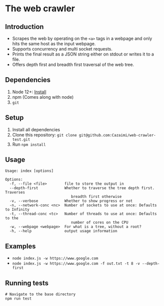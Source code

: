 # The web crawler

## Introduction

- Scrapes the web by operating on the `<a>` tags in a webpage and only hits the same host as the input webpage.
- Supports concurrency and multi socket requests.
- Prints the final result as a JSON string either on stdout or writes it to a file.
- Offers depth first and breadth first traversal of the web tree. 

## Dependencies

1. Node 12+: [Install](https://nodejs.org/en/download/)
2. npm (Comes along with node)
3. `git`

## Setup

1. Install all dependencies
2. Clone this repository: `git clone git@github.com:Cazaimi/web-crawler-test.git`
3. Run `npm install`

## Usage

```
Usage: index [options]

Options:
  -f, --file <file>        file to store the output in
  --depth-first            Whether to traverse the tree depth first. Traverses 
                              breadth first otherwise
  -v, --verbose            Whether to show progress or not
  -n, --network-conc <nc>  Number of sockets to use at once: Defaults to Infinity
  -t, --thread-conc <tc>   Number of threads to use at once: Defaults to the 
                              number of cores on the CPU
  -w, --webpage <webpage>  For what is a tree, without a root?
  -h, --help               output usage information
  ```

## Examples

- `node index.js -w https://www.google.com`
- `node index.js -w https://www.google.com -f out.txt -t 8 -v --depth-first`

## Running tests

```
# Navigate to the base directory
npm run test
```